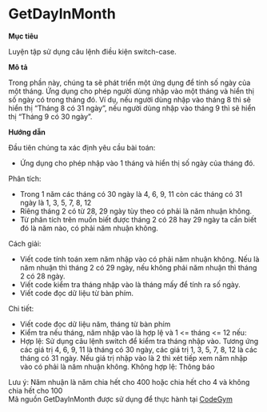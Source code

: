 # GetDayInMonth
**Mục tiêu**

Luyện tập sử dụng câu lệnh điều kiện switch-case.

**Mô tả**

Trong phần này, chúng ta sẽ phát triển một ứng dụng để tính số ngày của một tháng.
Ứng dụng cho phép người dùng nhập vào một tháng và hiển thị số ngày có trong tháng đó. Ví dụ, nếu người dùng nhập vào tháng 8 thì sẽ hiển thị “Tháng 8 có 31 ngày”, nếu người dùng nhập vào tháng 9 thì sẽ hiển thị “Tháng 9 có 30 ngày”.

**Hướng dẫn**

Đầu tiên chúng ta xác định yêu cầu bài toán:

 - Ứng dụng cho phép nhập vào 1 tháng và hiển thị số ngày của tháng đó.
 
Phân tích:

 - Trong 1 năm các tháng có 30 ngày là 4, 6, 9, 11 còn các tháng có 31 ngày là 1, 3, 5, 7, 8, 12
 - Riêng tháng 2 có từ 28, 29 ngày tùy theo có phải là năm nhuận không.
 - Từ phân tích trên muốn biết được tháng 2 có 28 hay 29 ngày ta cần biết đó là năm nào, có phải năm nhuận không.
 
Cách giải:
 - Viết code tính toán xem năm nhập vào có phải năm nhuận không. Nếu là năm nhuận thì tháng 2 có 29 ngày, nếu không phải năm nhuận thì tháng 2 có 28 ngày.
 - Viết code kiểm tra tháng nhập vào là tháng mấy để tính ra số ngày.
 - Viết code đọc dữ liệu từ bàn phím.
 
Chi tiết:
 - Viết code đọc dữ liệu năm, tháng từ bàn phím
 - Kiểm tra nếu tháng, năm nhập vào là hợp lệ và 1 <= tháng <= 12 nếu:
 - Hợp lệ: Sử dụng câu lệnh switch để kiểm tra tháng nhập vào. Tương ứng các giá trị 4, 6, 9, 11 là tháng có 30 ngày, các giá trị 1, 3, 5, 7, 8, 12 là các tháng có 31 ngày. Nếu giá trị nhập vào là 2 thì xét tiếp xem năm nhập vào có phải là năm nhuận không.
Không hợp lệ: Thông báo

Lưu ý: Năm nhuận là năm chia hết cho 400 hoặc chia hết cho 4 và không chia hết cho 100
<br />
Mã nguồn GetDayInMonth được sử dụng để thực hành tại [CodeGym](https://codegym.vn)
